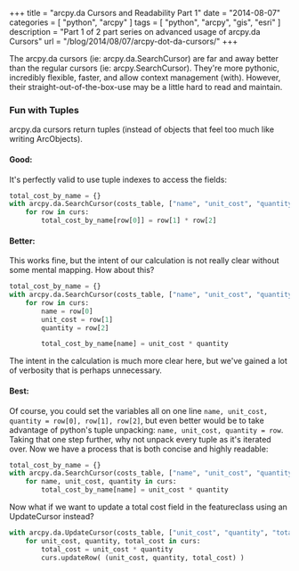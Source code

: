 +++
title = "arcpy.da Cursors and Readability Part 1"
date = "2014-08-07"
categories = [
  "python",
  "arcpy"
]
tags = [
  "python",
  "arcpy",
  "gis",
  "esri"
]
description = "Part 1 of 2 part series on advanced usage of arcpy.da Cursors"
url = "/blog/2014/08/07/arcpy-dot-da-cursors/"
+++

The arcpy.da cursors (ie: arcpy.da.SearchCursor) are far and away better than the regular cursors (ie: arcpy.SearchCursor).  They're more pythonic, incredibly flexible, faster, and allow context management (with).  However, their straight-out-of-the-box-use may be a little hard to read and maintain.

### Fun with Tuples

arcpy.da cursors return tuples (instead of objects that feel too much like writing ArcObjects).  

#### Good:

It's perfectly valid to use tuple indexes to access the fields:  

```python
total_cost_by_name = {}
with arcpy.da.SearchCursor(costs_table, ["name", "unit_cost", "quantity"]) as curs:
    for row in curs:
        total_cost_by_name[row[0]] = row[1] * row[2]
```

#### Better:

This works fine, but the intent of our calculation is not really clear without some mental mapping.  How about this?  

```python
total_cost_by_name = {}
with arcpy.da.SearchCursor(costs_table, ["name", "unit_cost", "quantity"]) as curs:
    for row in curs:
        name = row[0]
        unit_cost = row[1]
        quantity = row[2]

        total_cost_by_name[name] = unit_cost * quantity
```

The intent in the calculation is much more clear here, but we've gained a lot of verbosity that is perhaps unnecessary.  

#### Best:

Of course, you could set the variables all on one line `name, unit_cost, quantity = row[0], row[1], row[2]`, but even better would be to take advantage of python's tuple unpacking:  `name, unit_cost, quantity = row`.  Taking that one step further, why not unpack every tuple as it's iterated over.  Now we have a process that is both concise and highly readable:  

```python
total_cost_by_name = {}
with arcpy.da.SearchCursor(costs_table, ["name", "unit_cost", "quantity"]) as curs:
    for name, unit_cost, quantity in curs:
        total_cost_by_name[name] = unit_cost * quantity
```

Now what if we want to update a total cost field in the featureclass using an UpdateCursor instead?  

```python
with arcpy.da.UpdateCursor(costs_table, ["unit_cost", "quantity", "total_cost"]) as curs:
    for unit_cost, quantity, total_cost in curs:
        total_cost = unit_cost * quantity
        curs.updateRow( (unit_cost, quantity, total_cost) )
```

